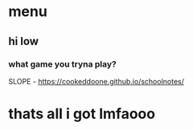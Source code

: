 # menu

## hi low

### what game you tryna play?

SLOPE - https://cookeddoone.github.io/schoolnotes/


# thats all i got lmfaooo
